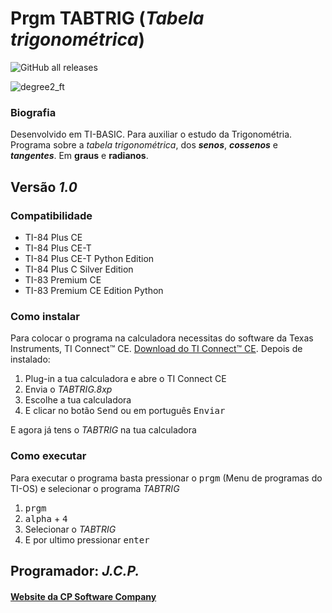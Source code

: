 # Prgm TABTRIG (**_Tabela trigonométrica_**)

![GitHub all releases](https://img.shields.io/github/downloads/CPSoftwareC/TABTRIG.8xp/total?style=plastic)

![degree2_ft](https://user-images.githubusercontent.com/67112321/96938338-0250e900-14c2-11eb-8517-d2251816e846.png)

### Biografia

Desenvolvido em TI-BASIC. Para auxiliar o estudo da Trigonométria. Programa sobre a _tabela trigonométrica_, dos **_senos_**, **_cossenos_** e **_tangentes_**. Em **graus** e **radianos**.

## Versão _1.0_

### Compatibilidade

- TI-84 Plus CE
- TI-84 Plus CE-T
- TI-84 Plus CE-T Python Edition
- TI-84 Plus C Silver Edition
- TI-83 Premium CE
- TI-83 Premium CE Edition Python

### Como instalar

Para colocar o programa na calculadora necessitas do software da Texas Instruments, TI Connect™ CE. [Download do TI Connect™ CE](https://education.ti.com/pt/produtos/computer-software/ti-connect-ce-sw). Depois de instalado:

1. Plug-in a tua calculadora e abre o TI Connect CE
2. Envia o _TABTRIG.8xp_
3. Escolhe a tua calculadora
4. E clicar no botão <kbd>Send</kbd> ou em português <kbd>Enviar</kbd>

E agora já tens o _TABTRIG_ na tua calculadora

### Como executar

Para executar o programa basta pressionar o <kbd>prgm</kbd> (Menu de programas do TI-OS) e selecionar o programa _TABTRIG_

1. <kbd>prgm</kbd>
2. <kbd>alpha</kbd> + <kbd>4</kbd>
3. Selecionar o _TABTRIG_
4. E por ultimo pressionar <kbd>enter</kbd>

## Programador: _J.C.P._

#### [Website da CP Software Company](http://cpsoftwarecompany.epizy.com)
